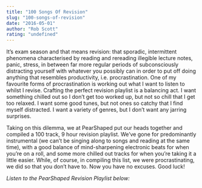 ```yaml
---
title: "100 Songs Of Revision"
slug: "100-songs-of-revision"
date: "2016-05-01"
author: "Rob Scott"
rating: "undefined"
---
```


It’s exam season and that means revision: that sporadic, intermittent phenomena characterised by reading and rereading illegible lecture notes, panic, stress, in between far more regular periods of subconsciously distracting yourself with whatever you possibly can in order to put off doing anything that resembles productivity, i.e. procrastination. One of my favourite forms of procrastination is working out what I want to listen to whilst I revise. Crafting the perfect revision playlist is a balancing act. I want something chilled out so I don’t get too worked up, but not so chill that I get too relaxed. I want some good tunes, but not ones so catchy that I find myself distracted. I want a variety of genres, but I don’t want any jarring surprises.

Taking on this dilemma, we at PearShaped put our heads together and compiled a 100 track, 9 hour revision playlist. We’ve gone for predominantly instrumental (we can’t be singing along to songs and reading at the same time), with a good balance of mind-sharpening electronic beats for when you’re on a roll, and some more chilled out tracks for when you’re taking it a little easier. While, of course, in compiling this list, we were procrastinating, we did so that you don’t have to. Now you have no excuses. Good luck!

_Listen to the PearShaped Revision Playlist below:_
